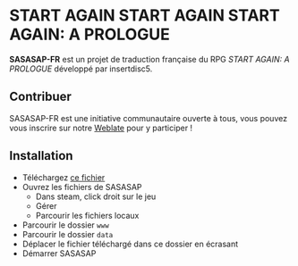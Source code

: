 # START AGAIN START AGAIN START AGAIN: A PROLOGUE

**SASASAP-FR** est un projet de traduction française du RPG *START AGAIN: A PROLOGUE* développé par insertdisc5.

## Contribuer

SASASAP-FR est une initiative communautaire ouverte à tous, vous pouvez vous inscrire sur notre
[Weblate](https://weblate.vinceh121.me) pour y participer !

## Installation

- Téléchargez [ce fichier](https://exemple.com)
- Ouvrez les fichiers de SASASAP
  - Dans steam, click droit sur le jeu
  - Gérer
  - Parcourir les fichiers locaux
- Parcourir le dossier `www`
- Parcourir le dossier `data`
- Déplacer le fichier téléchargé dans ce dossier en écrasant
- Démarrer SASASAP
